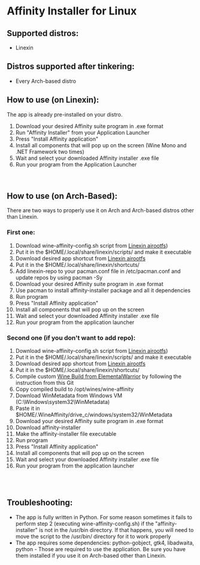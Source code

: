 # Affinity Installer for Linux 

## Supported distros:
- Linexin

## Distros supported after tinkering:
- Every Arch-based distro

## How to use (on Linexin):
The app is already pre-installed on your distro.

1. Download your desired Affinity suite program in .exe format
4. Run "Affinity Installer" from your Application Launcher
5. Press "Install Affinity application"
6. Install all components that will pop up on the screen (Wine Mono and .NET Framework two times)
7. Wait and select your downloaded Affinity installer .exe file
8. Run your program from the Application Launcher
<br><br><br>

## How to use (on Arch-Based):

There are two ways to properly use it on Arch and Arch-based distros other than Linexin.

### First one:
1. Download wine-affinity-config.sh script from [Linexin airootfs](https://github.com/Petexy/Linexin/blob/main/airootfs/etc/skel/.local/share/linexin/scripts/wine-affinity-config.sh))
2. Put it in the $HOME/.local/share/linexin/scripts/ and make it executable
3. Download desired app shortcut from [Linexin airootfs](https://github.com/Petexy/Linexin/tree/main/airootfs/etc/skel/.local/share/linexin/shortcuts)
4. Put it in the $HOME/.local/share/linexin/shortcuts/
5. Add linexin-repo to your pacman.conf file in /etc/pacman.conf and update repos by using pacman -Sy
6. Download your desired Affinity suite program in .exe format
7. Use pacman to install affinity-installer package and all it dependencies
9. Run program
10. Press "Install Affinity application"
11. Install all components that will pop up on the screen 
12. Wait and select your downloaded Affinity installer .exe file
13. Run your program from the application launcher

### Second one (if you don't want to add repo):

1. Download wine-affinity-config.sh script from [Linexin airootfs](https://github.com/Petexy/Linexin/blob/main/airootfs/etc/skel/.local/share/linexin/scripts/wine-affinity-config.sh))
2. Put it in the $HOME/.local/share/linexin/scripts/ and make it executable
3. Download desired app shortcut from [Linexin airootfs](https://github.com/Petexy/Linexin/tree/main/airootfs/etc/skel/.local/share/linexin/shortcuts)
4. Put it in the $HOME/.local/share/linexin/shortcuts/
5. Compile custom [Wine Build from ElementalWarrior](https://github.com/daniel080400/AffinityLinuxTut/tree/main?tab=readme-ov-file) by following the instruction from this Git
6. Copy compiled build to /opt/wines/wine-affinity
7. Download WinMetadata from Windows VM (C:\Windows\system32\WinMetadata)
8. Paste it in $HOME/.WineAffinity/drive_c/windows/system32/WinMetadata
9. Download your desired Affinity suite program in .exe format
10. Download affinity-installer
11. Make the affinity-installer file executable
12. Run program
13. Press "Install Affinity application"
14. Install all components that will pop up on the screen 
15. Wait and select your downloaded Affinity installer .exe file
16. Run your program from the application launcher

<br><br>

## Troubleshooting:
- The app is fully written in Python. For some reason sometimes it fails to perform step 2 (executing wine-affinity-config.sh) if the "affinity-installer" is not in the /usr/bin directory. If that happens, you will need to move the script to the /usr/bin/ directory for it to work properly
- The app requires some dependencies: python-gobject, gtk4, libadwaita, python - Those are required to use the application. Be sure you have them installed if you use it on Arch-based other than Linexin.


